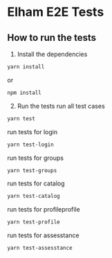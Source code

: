# Elham E2E Tests

## How to run the tests

1. Install the dependencies

```bash
yarn install
```
 or
```bash
npm install
```

2. Run the tests
run all test cases
```bash
yarn test 
```
run tests for login
```bash
yarn test-login 
```
run tests for groups
```bash
yarn test-groups 
```
run tests for catalog
```bash
yarn test-catalog 
```
run tests for profileprofile
```bash
yarn test-profile 
```
run tests for assesstance
```bash
yarn test-assesstance 
```
